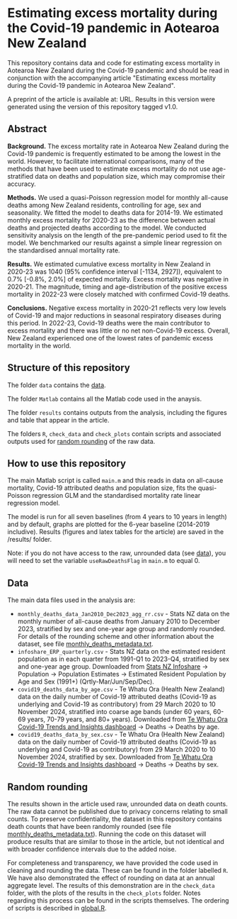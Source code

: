 # Estimating excess mortality during the Covid-19 pandemic in Aotearoa New Zealand

This repository contains data and code for estimating excess mortality in Aotearoa New Zealand during the Covid-19 pandemic and should be read in conjunction with the accompanying article "Estimating excess mortality during the Covid-19 pandemic in Aotearoa New Zealand".

A preprint of the article is available at: URL. Results in this version were generated using the version of this repository tagged v1.0.

## Abstract

**Background.** The excess mortality rate in Aotearoa New Zealand during the Covid-19 pandemic is frequently estimated to be among the lowest in the world. However, to facilitate international comparisons, many of the methods that have been used to estimate excess mortality do not use age-stratified data on deaths and population size, which may compromise their accuracy.

**Methods.** We used a quasi-Poisson regression model for monthly all-cause deaths among New Zealand residents, controlling for age, sex and seasonality. We fitted the model to deaths data for 2014-19. We estimated monthly excess mortality for 2020-23 as the difference between actual deaths and projected deaths according to the model. We conducted sensitivity analysis on the length of the pre-pandemic period used to fit the model. We benchmarked our results against a simple linear regression on the standardised annual mortality rate.

**Results.** We estimated cumulative excess mortality in New Zealand in 2020-23 was 1040 (95% confidence interval [-1134, 2927]), equivalent to 0.7% [-0.8%, 2.0%] of expected mortality. Excess mortality was negative in 2020-21. The magnitude, timing and age-distribution of the positive excess mortality in 2022-23 were closely matched with confirmed Covid-19 deaths.

**Conclusions.** Negative excess mortality in 2020-21 reflects very low levels of Covid-19 and major reductions in seasonal respiratory diseases during this period. In 2022-23, Covid-19 deaths were the main contributor to excess mortality and there was little or no net non-Covid-19 excess. Overall, New Zealand experienced one of the lowest rates of pandemic excess mortality in the world. 



## Structure of this repository

The folder `data` contains the [data](#data).

The folder `Matlab` contains all the Matlab code used in the anaysis.

The folder `results` contains outputs from the analysis, including the figures and table that appear in the article.

The folders `R`, `check_data` and `check_plots` contain scripts and associated outputs used for [random rounding](#random-rounding) of the raw data.




## How to use this repository

The main Matlab script is called `main.m` and this reads in data on all-cause mortality, Covid-19 attributed deaths and population size, fits the quasi-Poisson regression GLM and the standardised mortality rate linear regression model. 

The model is run for all seven baselines (from 4 years to 10 years in length) and by default, graphs are plotted for the 6-year baseline (2014-2019 includive). Results (figures and latex tables for the article) are saved in the /results/ folder.  

Note: if you do not have access to the raw, unrounded data (see [data](#data)), you will need to set the variable `useRawDeathsFlag` in `main.m` to equal 0.




## Data

The main data files used in the analysis are:
* `monthly_deaths_data_Jan2010_Dec2023_agg_rr.csv` - Stats NZ data on the monthly number of all-cause deaths from January 2010 to December 2023, stratified by sex and one-year age group and randomly rounded. For details of the rounding scheme and other information about the dataset, see file [monthly_deaths_metadata.txt](data/monthly_deaths_metadata.txt).
* `infoshare_ERP_quarterly.csv` - Stats NZ data on the estimated resident population as in each quarter from 1991-Q1 to 2023-Q4, stratified by sex and one-year age group. Downloaded from [Stats NZ Infoshare](https://infoshare.stats.govt.nz/) -> Population -> Population Estimates -> Estimated Resident Population by Age and Sex (1991+) (Qrtly-Mar/Jun/Sep/Dec).
* `covid19_deaths_data_by_age.csv` - Te Whatu Ora (Health New Zealand) data on the daily number of Covid-19 attributed deaths (Covid-19 as underlying and Covid-19 as contributory) from 29 March 2020 to 10 November 2024, stratified into coarse age bands (under 60 years, 60-69 years, 70-79 years, and 80+ years). Downloaded from [Te Whatu Ora Covid-19 Trends and Insights dashboard](https://tewhatuora.shinyapps.io/covid19/) -> Deaths -> Deaths by age.
* `covid19_deaths_data_by_sex.csv` - Te Whatu Ora (Health New Zealand) data on the daily number of Covid-19 attributed deaths (Covid-19 as underlying and Covid-19 as contributory) from 29 March 2020 to 10 November 2024, stratified by sex. Downloaded from [Te Whatu Ora Covid-19 Trends and Insights dashboard](https://tewhatuora.shinyapps.io/covid19/) -> Deaths -> Deaths by sex.




## Random rounding

The results shown in the article used raw, unrounded data on death counts. The raw data cannot be published due to privacy concerns relating to small counts. To preserve confidentiality, the dataset in this repository contains death counts that have been randomly rounded (see file [monthly_deaths_metadata.txt](data/monthly_deaths_metadata.txt)). Running the code on this dataset will produce results that are similar to those in the article, but not identical and with broader confidence intervals due to the added noise. 

For completeness and transparency, we have provided the code used in cleaning and rounding the data. These can be found in the folder labelled `R`. We have also demonstrated the effect of rounding on data at an annual aggregate level. The results of this demonstration are in the `check_data` folder, with the plots of the results in the `check_plots` folder. Notes regarding this process can be found in the scripts themselves. The ordering of scripts is described in [global.R](R/global.R).


